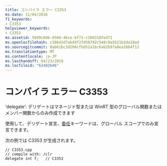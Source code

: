 ```yaml
---
title: コンパイラ エラー C3353
ms.date: 11/04/2016
f1_keywords:
- C3353
helpviewer_keywords:
- C3353
ms.assetid: 5699c04b-d504-46ce-bf71-c200318fed71
ms.openlocfilehash: c38642d7abd4f2fd50792c548c9a5521b2da10ad
ms.sourcegitcommit: 0ab61bc3d2b6cfbd52a16c6ab2b97a8ea1864f12
ms.translationtype: MT
ms.contentlocale: ja-JP
ms.lasthandoff: 04/23/2019
ms.locfileid: "62402646"
---
```

# <a name="compiler-error-c3353"></a>コンパイラ エラー C3353

'delegate': デリゲートはマネージド型または WinRT 型のグローバル関数またはメンバー関数からのみ作成できます

使用して、デリゲート宣言、[委任](../../extensions/delegate-cpp-component-extensions.md)キーワードは、グローバル スコープでのみ宣言できます。

次の例では C3353 が生成されます。

```
// C3353.cpp
// compile with: /clr
delegate int f;   // C3353
```